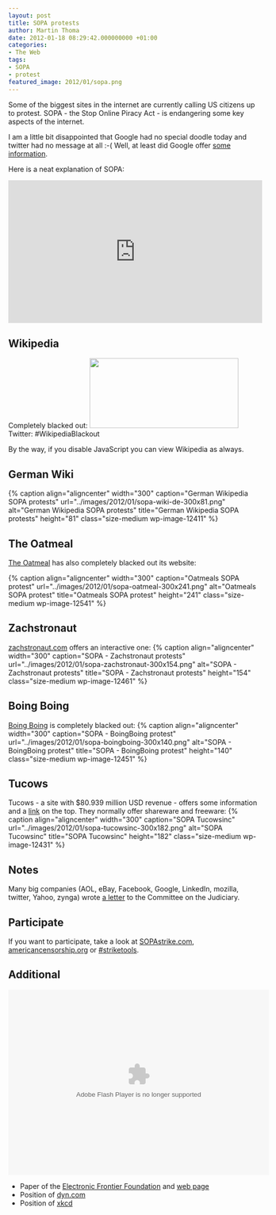 ```yaml
---
layout: post
title: SOPA protests
author: Martin Thoma
date: 2012-01-18 08:29:42.000000000 +01:00
categories:
- The Web
tags:
- SOPA
- protest
featured_image: 2012/01/sopa.png
---
```

Some of the biggest sites in the internet are currently calling US citizens up to protest. SOPA - the Stop Online Piracy Act - is endangering some key aspects of the internet.

I am a little bit disappointed that Google had no special doodle today and twitter had no message at all :-( Well, at least did Google offer <a href="https://www.google.com/landing/takeaction/">some information</a>.

Here is a neat explanation of SOPA:
<iframe src="http://player.vimeo.com/video/31100268?byline=0&amp;portrait=0" width="512" height="288" frameborder="0" webkitAllowFullScreen mozallowfullscreen allowFullScreen></iframe>

<h2>Wikipedia</h2>
Completely blacked out:
<a href="http://martin-thoma.com/wp-content/uploads/2012/01/sopa-wikipedia.png"><img src="http://martin-thoma.com/wp-content/uploads/2012/01/sopa-wikipedia-300x141.png" alt="" title="Wikipedia SOPA protests" width="300" height="141" class="aligncenter size-medium wp-image-12401" /></a>
Twitter: #WikipediaBlackout

By the way, if you disable JavaScript you can view Wikipedia as always.

<h2>German Wiki</h2>
{% caption align="aligncenter" width="300" caption="German Wikipedia SOPA protests" url="../images/2012/01/sopa-wiki-de-300x81.png" alt="German Wikipedia SOPA protests" title="German Wikipedia SOPA protests" height="81" class="size-medium wp-image-12411" %}

<h2>The Oatmeal</h2>
<a href="http://theoatmeal.com/sopa">The Oatmeal</a> has also completely blacked out its website:

{% caption align="aligncenter" width="300" caption="Oatmeals SOPA protest" url="../images/2012/01/sopa-oatmeal-300x241.png" alt="Oatmeals SOPA protest" title="Oatmeals SOPA protest" height="241" class="size-medium wp-image-12541" %}

<h2>Zachstronaut</h2>
<a href="http://www.zachstronaut.com/lab/text-shadow-box/stop-sopa.html">zachstronaut.com</a> offers an interactive one:
{% caption align="aligncenter" width="300" caption="SOPA - Zachstronaut protests" url="../images/2012/01/sopa-zachstronaut-300x154.png" alt="SOPA - Zachstronaut protests" title="SOPA - Zachstronaut protests" height="154" class="size-medium wp-image-12461" %}

<h2>Boing Boing</h2>
<a href="http://boingboing.net/2012/01/14/boing-boing-will-go-dark-on-ja.html">Boing Boing</a> is completely blacked out:
{% caption align="aligncenter" width="300" caption="SOPA - BoingBoing protest" url="../images/2012/01/sopa-boingboing-300x140.png" alt="SOPA - BoingBoing protest" title="SOPA - BoingBoing protest" height="140" class="size-medium wp-image-12451" %}

<h2>Tucows</h2>
Tucows - a site with $80.939 million USD revenue - offers some information and a <a href="http://tucowsinc.com/news/2012/01/why-we-dont-like-sopa/">link</a> on the top. They normally offer shareware and freeware:
{% caption align="aligncenter" width="300" caption="SOPA Tucowsinc" url="../images/2012/01/sopa-tucowsinc-300x182.png" alt="SOPA Tucowsinc" title="SOPA Tucowsinc" height="182" class="size-medium wp-image-12431" %}

<h2>Notes</h2>
Many big companies (AOL, eBay, Facebook, Google, LinkedIn, mozilla, twitter, Yahoo, zynga) wrote <a href="http://www.protectinnovation.com/downloads/letter.pdf">a letter</a> to the Committee on the Judiciary.

<h2>Participate</h2>
If you want to participate, take a look at <a href="http://sopastrike.com/">SOPAstrike.com</a>, <a href="http://AmericanCensorship.org/">americancensorship.org</a> or <a href="https://twitter.com/#!/search/realtime/%23StrikeTools">#striketools</a>.


<h2>Additional</h2>

<object width="526" height="374">
<param name="movie" value="http://video.ted.com/assets/player/swf/EmbedPlayer.swf"></param>
<param name="allowFullScreen" value="true" />
<param name="allowScriptAccess" value="always"/>
<param name="wmode" value="transparent"></param>
<param name="bgColor" value="#ffffff"></param>
<param name="flashvars" value="vu=http://video.ted.com/talk/stream/2012S/Blank/ClayShirky_2012S-320k.mp4&su=http://images.ted.com/images/ted/tedindex/embed-posters/ClayShirky_2012S-embed.jpg&vw=512&vh=288&ap=0&ti=1329&lang=en&introDuration=15330&adDuration=4000&postAdDuration=830&adKeys=talk=defend_our_freedom_to_share_or_why_sopa_is_a_bad_idea;year=2012;theme=media_that_matters;theme=master_storytellers;event=TEDSalon+NY2012;tag=Business;tag=Technology;tag=creativity;tag=media;tag=politics;&preAdTag=tconf.ted/embed;tile=1;sz=512x288;" />
<embed src="http://video.ted.com/assets/player/swf/EmbedPlayer.swf" pluginspace="http://www.macromedia.com/go/getflashplayer" type="application/x-shockwave-flash" wmode="transparent" bgColor="#ffffff" width="526" height="374" allowFullScreen="true" allowScriptAccess="always" flashvars="vu=http://video.ted.com/talk/stream/2012S/Blank/ClayShirky_2012S-320k.mp4&su=http://images.ted.com/images/ted/tedindex/embed-posters/ClayShirky_2012S-embed.jpg&vw=512&vh=288&ap=0&ti=1329&lang=en&introDuration=15330&adDuration=4000&postAdDuration=830&adKeys=talk=defend_our_freedom_to_share_or_why_sopa_is_a_bad_idea;year=2012;theme=media_that_matters;theme=master_storytellers;event=TEDSalon+NY2012;tag=Business;tag=Technology;tag=creativity;tag=media;tag=politics;&preAdTag=tconf.ted/embed;tile=1;sz=512x288;"></embed>
</object>

<ul>
  <li>Paper of the <a href="https://www.eff.org/sites/default/files/One-Page-SOPA_0.pdf">Electronic Frontier Foundation</a> and <a href="https://www.eff.org/free-speech-weak-link">web page</a></li>
  <li>Position of <a href="http://dyn.com/sopa-breaking-dns-parasite-stop-online-piracy/">dyn.com</a></li>
  <li>Position of <a href="http://xkcd.com/1005/">xkcd</a></li>
</ul>
